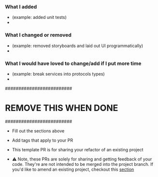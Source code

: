 ### What I added
- (example: added unit tests)
- 

### What I changed or removed
- (example: removed storyboards and laid out UI programmatically)
- 

### What I would have loved to change/add if I put more time
- (example: break services into protocols types)
- 

#########################
# REMOVE THIS WHEN DONE #
#########################

- Fill out the sections above
- Add tags that apply to your PR

- This template PR is for sharing your refactor of an existing project
- :warning: Note, these PRs are solely for sharing and getting feedback of your code. They're are not intended to be merged into the project branch. If you'd like to amend an existing project, checkout this [section](https://github.com/LinnierGames/My-Simple-App#how-to-propose-an-amend-pr-to-a-project)
